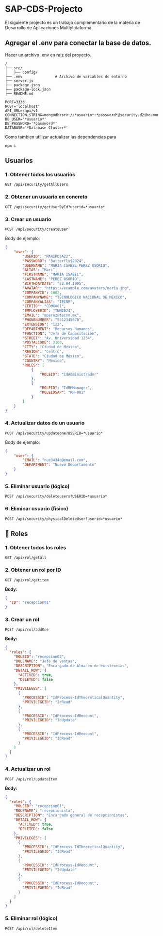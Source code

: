 # SAP-CDS-Projecto

El siguiente projecto es un trabajo complementario de la materia de Desarrollo de Aplicaciones Multiplataforma.

## Agregar el .env para conectar la base de datos.
Hacer un archivo .env en raiz del proyecto.

```
/
├── src/               
│   ├── config/        
├── .env               # Archivo de variables de entorno
├── server.js          
├── package.json
├── package-lock.json
├── README.md
```

```.env
PORT=3333     
HOST='localhost'                                                        
API_URL=/api/v1                                                                        
CONNECTION_STRING=mongodb+srv://*usuario*:*password*@security.d2iho.mongodb.net/
DB_USER='*usuario*'                                                                 
DB_PASSWORD='*password*'                                                              
DATABASE='*Database Cluster*'
```

Como tambien utilizar actualizar las dependencias para

```
npm i
```

## Usuarios

### 1. Obtener todos los usuarios

```
GET /api/security/getAllUsers
```

### 2. Obtener un usuario en concreto
```
GET /api/security/getUserById?userid=*usuario*
```

### 3. Crear un usuario
```
POST /api/security/createUser
```

Body de ejemplo:
```json
{
    "user": {
        "USERID": "MARIPOSA22",
        "PASSWORD": "Butterfly$2024",
        "USERNAME": "MARIA ISABEL PEREZ OSORIO",
        "ALIAS": "Mari",
        "FIRSTNAME": "MARIA ISABEL",
        "LASTNAME": "PEREZ OSORIO",
        "BIRTHDAYDATE": "22.04.1995",
        "AVATAR": "https://example.com/avatars/maria.jpg",
        "COMPANYID": 1002,
        "COMPANYNAME": "TECNOLOGICO NACIONAL DE MEXICO",
        "COMPANYALIAS": "TECNM",
        "CEDIID": "CDMX001",
        "EMPLOYEEID": "TNM2024",
        "EMAIL": "mperez@tecnm.mx",
        "PHONENUMBER": "5512345678",
        "EXTENSION": "123",
        "DEPARTMENT": "Recursos Humanos",
        "FUNCTION": "Jefa de Capacitación",
        "STREET": "Av. Universidad 1234",
        "POSTALCODE": 3100,
        "CITY": "Ciudad de México",
        "REGION": "Centro",
        "STATE": "Ciudad de México",
        "COUNTRY": "México",
        "ROLES": [
            {
                "ROLEID": "IdAdministrador"
            },
            {
                "ROLEID": "IdRHManager",
                "ROLEIDSAP": "RH-001"
            }
        ]
    }
}
```

### 4. Actualizar datos de un usuario
```
POST /api/security/updateone?USERID=*usuario*
```

Body de ejemplo:
```json
{
    "user": {
        "EMAIL": "nue3434o@email.com",
        "DEPARTMENT": "Nuevo Departamento"
    }
}
```

### 5. Eliminar usuario (lógico)
```
POST /api/security/deleteusers?USERID=*usuario*
```

### 6. Eliminar usuario (físico)
```
POST /api/security/physicalDeleteUser?userid=*usuario*
```

## 🔐 Roles

### 1. Obtener todos los roles
```
GET /api/rol/getall
```

### 2. Obtener un rol por ID
```
GET /api/rol/getitem
```

**Body:**
```json
{
  "ID": "recepcion01"
}
```

### 3. Crear un rol
```
POST /api/rol/addOne
```

**Body:**
```json
{
  "roles": {
    "ROLEID": "recepcion02",
    "ROLENAME": "Jefe de ventas",
    "DESCRIPTION": "Encargado de Almacen de existencias",
    "DETAIL_ROW": {
      "ACTIVED": true,
      "DELETED": false
    },
    "PRIVILEGES": [
      {
        "PROCESSID": "IdProcess-IdTheoreticalQuantity",
        "PRIVILEGEID": "IdRead"
      },
      {
        "PROCESSID": "IdProcess-IdRecount",
        "PRIVILEGEID": "IdUpdate"
      },
      {
        "PROCESSID": "IdProcess-IdRecount",
        "PRIVILEGEID": "IdRead"
      }
    ]
  }
}
```

### 4. Actualizar un rol

```
POST /api/rol/updateItem
```

**Body:**
```json
{
  "roles": {
    "ROLEID": "recepcion01",
    "ROLENAME": "recepcionista",
    "DESCRIPTION": "Encargado general de recepcionistas",
    "DETAIL_ROW": {
      "ACTIVED": true,
      "DELETED": false
    },
    "PRIVILEGES": [
      {
        "PROCESSID": "IdProcess-IdTheoreticalQuantity",
        "PRIVILEGEID": "IdRead"
      },
      {
        "PROCESSID": "IdProcess-IdRecount",
        "PRIVILEGEID": "IdUpdate"
      },
      {
        "PROCESSID": "IdProcess-IdRecount",
        "PRIVILEGEID": "IdRead"
      }
    ]
  }
}
```

### 5. Eliminar rol (lógico)
```
POST /api/rol/deleteItem
```
